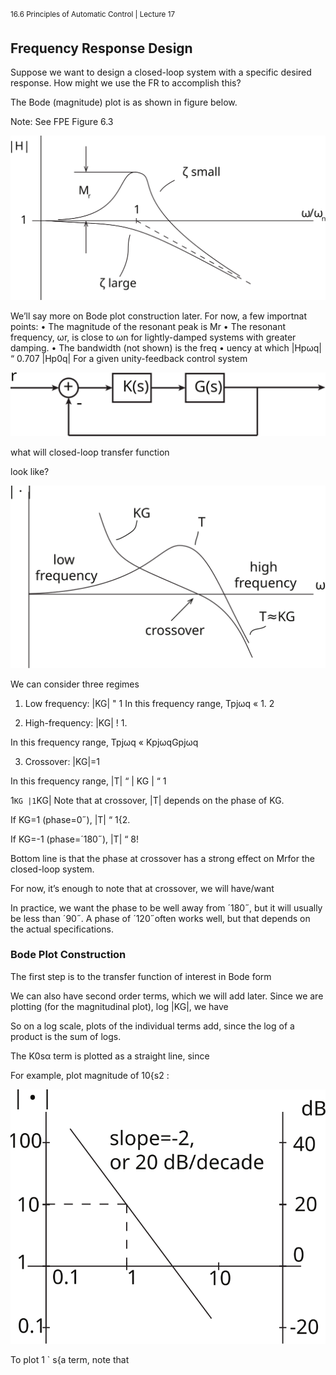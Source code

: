 <sup>16.6 Principles of Automatic Control | Lecture 17</sup>

## Frequency Response Design

Suppose we want to design a closed-loop system with a specific desired response. How might we use the FR to accomplish this?

The Bode (magnitude) plot is as shown in figure below.

Note: See FPE Figure 6.3

![fig_id](images/17/bode.svg "Title Text")

We’ll say more on Bode plot construction later. For now, a few importnat points:
•	 The magnitude of the resonant peak is Mr
•	 The resonant frequency, ωr, is close to ωn for lightly-damped systems with greater
damping.
•	 The bandwidth (not shown) is the freq
•	 uency at which |Hpωq| “ 0.707 |Hp0q|
For a given unity-feedback control system

![fig_id](images/17/closed-loop.svg "Title Text")

what will closed-loop transfer function

look like?

![fig_id](images/17/bode2.svg "Title Text")

We can consider three regimes
1. Low frequency: |KG| " 1
In this frequency range, Tpjωq « 1.
2

2. High-frequency: |KG| ! 1.

In this frequency range, Tpjωq « KpjωqGpjωq

3. Crossover: |KG|=1

In this frequency range, |T| “ | KG | “ 1

1`KG |1`KG|
Note that at crossover, |T| depends on the phase of KG.

If KG=1 (phase=0˝), |T| “ 1{2.

If KG=-1 (phase=´180˝), |T| “ 8!

Bottom line is that the phase at crossover has a strong effect on Mrfor the closed-loop system.

For now, it’s enough to note that at crossover, we will have/want

 In practice, we want the phase to be well away from ´180˝, but it will usually be less than
´90˝. A phase of ´120˝often works well, but that depends on the actual specifications.

### Bode Plot Construction

The first step is to the transfer function of interest in Bode form

We can also have second order terms, which we will add later. Since we are plotting (for the magnitudinal plot), log |KG|, we have

So on a log scale, plots of the individual terms add, since the log of a product is the sum of logs.

The K0sα term is plotted as a straight line, since

For example, plot magnitude of 10{s2 :

![fig_id](images/17/bode3.svg "Title Text")

To plot 1 ` s{a term, note that
